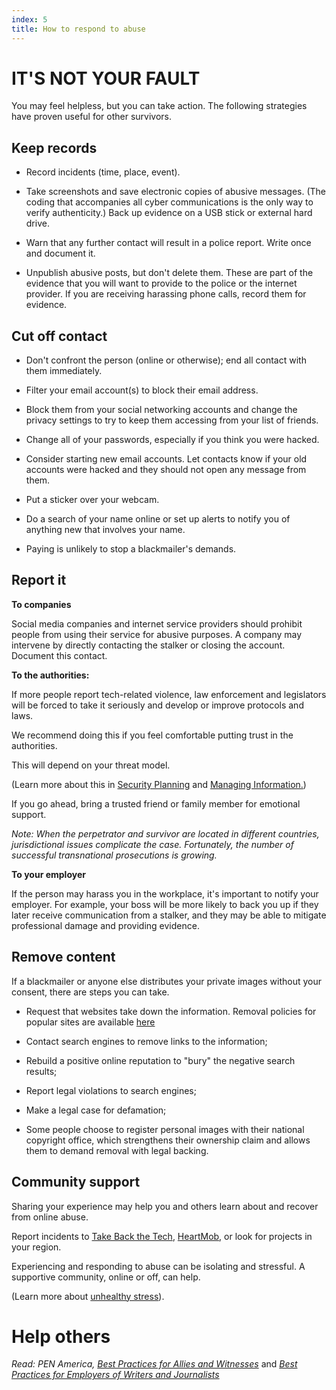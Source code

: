```yaml
---
index: 5
title: How to respond to abuse
---
```

# IT'S NOT YOUR FAULT
You may feel helpless, but you can take action. The following strategies have proven useful for other survivors.

## Keep records

*	Record incidents (time, place, event).

*	Take screenshots and save electronic copies of abusive messages. (The coding that accompanies all cyber communications is the only way to verify authenticity.) Back up evidence on a USB stick or external hard drive. 

*	Warn that any further contact will result in a police report. Write once and document it.

*	Unpublish abusive posts, but don't delete them. These are part of the evidence that you will want to provide to the police or the internet provider. If you are receiving harassing phone calls, record them for evidence.

## Cut off contact

*	Don't confront the person (online or otherwise); end all contact with them immediately.

*	Filter your email account(s) to block their email address.

*	Block them from your social networking accounts and change the privacy settings to try to keep them accessing from your list of friends.

* Change all of your passwords, especially if you think you were hacked.

*	Consider starting new email accounts. Let contacts know if your old accounts were hacked and they should not open any message from them.

*	Put a sticker over your webcam.

*	Do a search of your name online or set up alerts to notify you of anything new that involves your name.

*	Paying is unlikely to stop a blackmailer's demands.
 	
## Report it

**To companies**

Social media companies and internet service providers should prohibit people from using their service for abusive purposes. A company may intervene by directly contacting the stalker or closing the account. Document this contact.

**To the authorities:**

If more people report tech-related violence, law enforcement and legislators will be forced to take it seriously and develop or improve protocols and laws. 

We recommend doing this if you feel comfortable putting trust in the authorities. 

This will depend on your threat model.

(Learn more about this in [Security Planning](umbrella://assess-your-risk/security-planning) and [Managing Information.](umbrella://information/managing-information))

If you go ahead, bring a trusted friend or family member for emotional support.

*Note: When the perpetrator and survivor are located in different countries, jurisdictional issues complicate the case. Fortunately, the number of successful transnational prosecutions is growing.*

**To your employer**

If the person may harass you in the workplace, it's important to notify your employer. For example, your boss will be more likely to back you up if they later receive communication from a stalker, and they may be able to mitigate professional damage and providing evidence.

## Remove content

If a blackmailer or anyone else distributes your private images without your consent, there are steps you can take.

*	Request that websites take down the information. Removal policies for popular sites are available [here](https://oag.ca.gov/cyberexploitation)

*	Contact search engines to remove links to the information;

*	Rebuild a positive online reputation to "bury" the negative search results;

*	Report legal violations to search engines;

*	Make a legal case for defamation;

*	Some people choose to register personal images with their national copyright office, which strengthens their ownership claim and allows them to demand removal with legal backing.

## Community support

Sharing your experience may help you and others learn about and recover from online abuse. 

Report incidents to [Take Back the Tech](https://www.takebackthetech.net/mapit/), [HeartMob](https://iheartmob.org/), or look for projects in your region.  

Experiencing and responding to abuse can be isolating and stressful. A supportive community, online or off, can help.

(Learn more about [unhealthy stress](umbrella://stress/stress/beginner)).

# Help others 

*Read: PEN America, [Best Practices for Allies and Witnesses](https://onlineharassmentfieldmanual.pen.org/best-practices-for-allies-and-witnesses/)* and *[Best Practices for Employers of Writers and Journalists](https://onlineharassmentfieldmanual.pen.org/best-practices-for-employers-of-writers-and-journalists/)*
